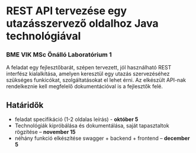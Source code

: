 # REST API tervezése egy utazásszervező oldalhoz Java technológiával
### BME VIK MSc Önálló Laboratórium 1
A feladat egy fejlesztőbarát, szépen tervezett, jól használható REST interfész kialalkítása, amelyen keresztül egy utazás szervezéséhez szükséges funkicókat, szolgáltatásokat el lehet érni. Az elkészült API-nak rendelkeznie kell megfelelő dokumentációval is a fejlesztők felé.

## Határidők
 - feladat specifikáció (1-2 oldalas leírás) - **október 5**
 - Technológiák kipróbálása és dokumentálása, saját tapasztaltok rögzítése – **november 15**
 - néhány funkció elkészítése swagger + backend + frontend – **december 5**


 

